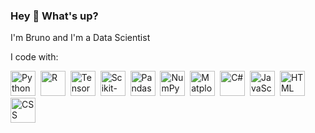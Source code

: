 ### Hey 👋 What's up?

I'm Bruno and I'm a Data Scientist

I code with:

<img src="https://www.vectorlogo.zone/logos/python/python-icon.svg" alt="Python" width="40" height="40"/>&nbsp;
<img src="https://www.r-project.org/Rlogo.png" alt="R" width="40" height="40"/>&nbsp;
<img src="https://www.vectorlogo.zone/logos/tensorflow/tensorflow-icon.svg" alt="TensorFlow" width="40" height="40"/>&nbsp;
<img src="https://upload.wikimedia.org/wikipedia/commons/0/05/Scikit_learn_logo_small.svg" alt="Scikit-learn" width="40" height="40"/>&nbsp;
<img src="https://raw.githubusercontent.com/github/explore/master/topics/pandas/pandas.png" alt="Pandas" width="40" height="40"/>&nbsp;
<img src="https://www.vectorlogo.zone/logos/numpy/numpy-icon.svg" alt="NumPy" width="40" height="40"/>&nbsp;
<img src="https://upload.wikimedia.org/wikipedia/commons/8/84/Matplotlib_icon.svg" alt="Matplotlib" width="40" height="40"/>&nbsp;
<img src="https://cdn.jsdelivr.net/gh/devicons/devicon/icons/csharp/csharp-original.svg" alt="C#" width="40" height="40"/>&nbsp;
<img src="https://cdn.jsdelivr.net/gh/devicons/devicon/icons/javascript/javascript-original.svg" alt="JavaScript" width="40" height="40"/>&nbsp;
<img src="https://cdn.jsdelivr.net/gh/devicons/devicon/icons/html5/html5-original.svg" alt="HTML" width="40" height="40"/>&nbsp;
<img src="https://cdn.jsdelivr.net/gh/devicons/devicon/icons/css3/css3-original.svg" alt="CSS" width="40" height="40"/>
